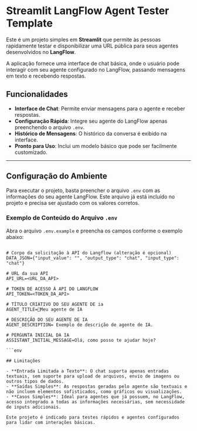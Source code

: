 # Streamlit LangFlow Agent Tester Template

Este é um projeto simples em **Streamlit** que permite às pessoas rapidamente testar e disponibilizar uma URL pública para seus agentes desenvolvidos no **LangFlow**. 

A aplicação fornece uma interface de chat básica, onde o usuário pode interagir com seu agente configurado no LangFlow, passando mensagens em texto e recebendo respostas.

## Funcionalidades

- **Interface de Chat**: Permite enviar mensagens para o agente e receber respostas.
- **Configuração Rápida**: Integre seu agente do LangFlow apenas preenchendo o arquivo `.env`.
- **Histórico de Mensagens**: O histórico da conversa é exibido na interface.
- **Pronto para Uso**: Inclui um modelo básico que pode ser facilmente customizado.

---

## Configuração do Ambiente

Para executar o projeto, basta preencher o arquivo `.env` com as informações do seu agente LangFlow. Este arquivo já está incluído no projeto e precisa ser ajustado com os valores corretos.

### Exemplo de Conteúdo do Arquivo `.env`

Abra o arquivo `.env.example` e preencha os campos conforme o exemplo abaixo:

```env

# Corpo da solicitação à API do Langflow (alteração é opcional)
DATA_JSON={"input_value": "", "output_type": "chat", "input_type": "chat"}

# URL da sua API
API_URL=<URL_DA_API>

# TOKEN DE ACESSO À API DO LANGFLOW
API_TOKEN=<TOKEN_DA_API>

# TÍTULO CRIATIVO DO SEU AGENTE DE ia
AGENT_TITLE=🔎Meu agente de IA

# DESCRIÇÃO DO SEU AGENTE DE IA
AGENT_DESCRIPTION= Exemplo de descrição de agente de IA.

# PERGUNTA INICIAL DA IA
ASSISTANT_INITIAL_MESSAGE=Olá, como posso te ajudar hoje?

```env

## Limitações

- **Entrada Limitada a Texto**: O chat suporta apenas entradas textuais, sem suporte para upload de arquivos, envio de imagens ou outros tipos de dados.
- **Saídas Simples**: As respostas geradas pelo agente são textuais e não incluem elementos sofisticados, como gráficos ou visualizações.
- **Casos Simples**: Ideal para agentes que já possuem, no LangFlow, acesso integrado a todas as informações necessárias, sem necessidade de inputs adicionais.

Este projeto é indicado para testes rápidos e agentes configurados para lidar com interações básicas.
